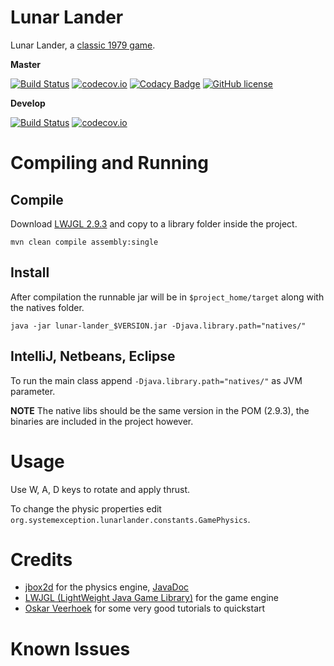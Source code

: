 # Lunar Lander
Lunar Lander, a [classic 1979 game](https://en.wikipedia.org/wiki/Lunar_Lander_%281979_video_game%29).

**Master**

[![Build Status](https://travis-ci.org/lcappuccio/lunar-lander.svg?branch=master)](https://travis-ci.org/lcappuccio/lunar-lander)
[![codecov.io](https://codecov.io/github/lcappuccio/lunar-lander/coverage.svg?branch=master)](https://codecov.io/github/lcappuccio/lunar-lander?branch=master)
[![Codacy Badge](https://api.codacy.com/project/badge/grade/62bb1aa717a744fd86c01887c79eadc5)](https://www.codacy.com/app/leo_4/lunar-lander)
[![GitHub license](https://img.shields.io/badge/license-GPLv3-blue.svg)](https://raw.githubusercontent.com/lcappuccio/lunar-lander/master/LICENSE)

**Develop**

[![Build Status](https://travis-ci.org/lcappuccio/lunar-lander.svg?branch=develop)](https://travis-ci.org/lcappuccio/lunar-lander)
[![codecov.io](https://codecov.io/github/lcappuccio/lunar-lander/coverage.svg?branch=develop)](https://codecov.io/github/lcappuccio/lunar-lander?branch=develop)

# Compiling and Running

## Compile

Download [LWJGL 2.9.3](http://legacy.lwjgl.org/) and copy to a library folder inside the project.

`mvn clean compile assembly:single`

## Install

After compilation the runnable jar will be in `$project_home/target` along with the natives folder.

`java -jar lunar-lander_$VERSION.jar -Djava.library.path="natives/"`

## IntelliJ, Netbeans, Eclipse

To run the main class append `-Djava.library.path="natives/"` as JVM parameter.


**NOTE**
The native libs should be the same version in the POM (2.9.3), the binaries are included in the project however.

# Usage
Use W, A, D keys to rotate and apply thrust.

To change the physic properties edit `org.systemexception.lunarlander.constants.GamePhysics`.

# Credits

* [jbox2d](https://github.com/jbox2d/jbox2d) for the physics engine, [JavaDoc](https://github.com/TrentCoder/JBox2D_JavaDoc)
* [LWJGL (LightWeight Java Game Library)](http://legacy.lwjgl.org/) for the game engine
* [Oskar Veerhoek](https://twitter.com/CodingUniverse) for some very good tutorials to quickstart

# Known Issues